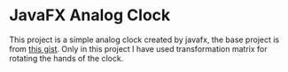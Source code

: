 # JavaFX Analog Clock
This project is a simple analog clock created by javafx, the base project is from [this gist](https://gist.github.com/jewelsea/2658491).
Only in this project I have used transformation matrix for rotating the hands of the clock.
